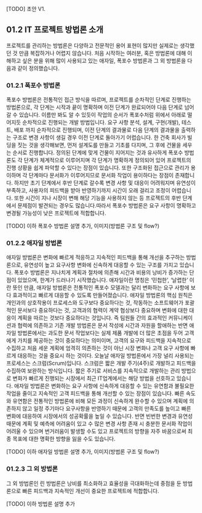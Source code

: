[TODO] 초안 V1.
## 01.2 IT 프로젝트 방법론 소개
프로젝트를 관리하는 방법론은 다양하고 전문적인 용어 표현이 많지만 실제로는 생각했던 것 만큼 복잡하거나 어렵지 않습니다. 처음 시작하는 여러분, 혹은 방법론에 대해 이해하고 싶은 분을 위해 많이 사용되고 있는 애자일, 폭포수 방법론과 그 외 방법론을 다음과 같이 정의했습니다.

### 01.2.1 폭포수 방법론
폭포수 방법론은 전통적인 접근 방식을 따르며, 프로젝트를 순차적인 단계로 진행하는 방법론으로, 각 단계는 시작과 끝이 명확하며 이전 단계가 완료되어야 다음 단계로 넘어갈 수 있습니다. 이름만 봐도 알 수 있듯이 작업의 순서가 폭포수처럼 위에서 아래로 떨어지듯 순차적으로 진행되는 개발 방법입니다.  요구 사항 분석, 설계, 구현(개발), 테스트, 배포 까지 순차적으로 진행되며, 이전 단계의 결과물로 다음 단계의 결과물을 출력하는 구조로 변경 사항이 생길 경우 이전 단계로 돌아가기 어렵습니다.
한 건축 회사가 빌딩을 짓는 것을 생각해보면, 먼저 설계도를 만들고 기초를 다지며, 그 후에 건물을 세우는 순서로 진행합니다. 정의된 단계에 맞게 건물이 지어지는 것과 유사하게 폭포수 방법론도 각 단계가 체계적으로 이루어지며 각 단계가 명확하게 정의되어 있어 프로젝트의 진행 상황을 쉽게 파악할 수 있다는 장점이 있습니다. 또한 구조화된 접근으로 관리가 용이하며 각 단계마다 문서화가 이루어지므로 문서화 작업이 용이하다는 장점이 존재합니다. 하지만 초기 단계에서 후반 단계로 갈수록 변경 사항 및 대응이 어려워지며 유연성이 부족하고, 사용자의 피드백을 받아 반영하기까지 시간이 오래 걸리고 조정이 어렵습니다. 또한 시간이 지나 시장이 변해 해당 기능을 사용하지 않는 등 프로젝트의 후반 단계에서 문제점이 발견되는 경우도 많습니다.따라서 폭포수 방법론은 요구 사항이 명확하고 변경될 가능성이 낮은 프로젝트에 적합합니다.

[TODO] 이하 폭포수 방법론 설명 추가, 이미지(방법론 구조 및 flow?) 

### 01.2.2 애자일 방법론
애자일 방법론은 변화에 빠르게 적응하고 지속적인 피드백을 통해 개선을 추구하는 방법론으로, 유연성이 높고 요구사항 변화에 신속하게 대응할 수 있는 구조를 가지고 있습니다. 폭포수 방법론은 지나치게 계획과 절차에 의존해 시간과 비용의 낭비가 증가하는 단점이 있었으며, 한계가 드러나기 시작했습니다. 애자일이란 명칭은 ‘민첩한’, ‘날렵한’ 이란 뜻인 만큼, 애자일 방법론은 전통적인 폭포수 모델과는 달리 변화하는 요구 사항에 보다 효과적이고 빠르게 대응할 수 있도록 만들어졌습니다.
애자일 방법론의 핵심 원칙은 개인과의 상호작용이 프로세스와 도구보다 중요하다는 것, 작동하는 소프트웨어가 포괄적인 문서보다 중요하다는 것, 고객과의 협력이 계약 협상보다 중요하며 변화에 대한 대응이 계획을 따르는 것보다 중요하다는 것입니다. 즉 팀원들 간의 효과적인 커뮤니케이션과 협력에 의존하고 기존 개발 방법론은 문서 작성에 시간과 자원을 할애하는 반면 애자일 방법론에서는 과도한 문서 작업보다는 실제 제품 개발에 더 많은 초점을 두어 고객에게 가치를 제공하는 것이 중요하다는 의미이며, 고객의 요구와 피드백을 지속적으로 수집하고 처음 세운 계획에 엄격히 의존하는 것이 아닌 시장 변화나 고객 요구 사항에  빠르게 대응하는 것을 중요시 하는 것이다. 
오늘날 애자일 방법론에서 가장 널리 사용되는 프로세스는 스크럼(Scrum)입니다. 스크럼은 짧은 개발 주기(4주)로 개발하고 피드백을 수집하여 보완하는 방식입니다. 짧은 주기로 서비스를 지속적으로 개발하는 관리 방법으로 변화가 빠르게 진행되는 시장에서 최근 IT업계에서는 해당 방법을 선호하고 있습니다. 
애자일 방법론은 변화하는 요구 사항에 신속하게 대응할 수 있는 유연함과 불필요한 작업을 줄이고 지속적인 고객 피드백을 통해 개선할 수 있는 장점이 있습니다. 빠른 속도와 유연함은 전통적인 방법론에 비해 모든 과정이 신속하게 완수할 수 있으며 계획에 의존하지 않고 일정 주기마다 요구사항을 반영하기 때문에 고객의 만족도를 높이고 빠른 변화에 대응하여 시장에서의 성공확률을 높일 수 있습니다.
반면 빈번한 변경과 유연성 때문에 계획 및 예측에 어려움이 있고 수 많은 변경 사항 존재 시 충분한 문서화 작업이 어려울 수 있으며 번거러움이 발생할 수도 있고 프로젝트의 방향을 자주 바꿈으로써 최종 목표에 대한 명확한 방향을 잃을 수도 있습니다.

[TODO] 이하 애자일 방법론 설명 추가, 이미지(방법론 구조 및 flow?) 

### 01.2.3 그 외 방법론
그 외 방법론인 린 방법론은 낭비를 최소화하고 효율성을 극대화하는데 중점을 둔 방법론으로 빠른 피드백과 지속적인 개선이 중요한 프로젝트에 적합합니다. 

[TODO] 이하 방법론 설명 추가
